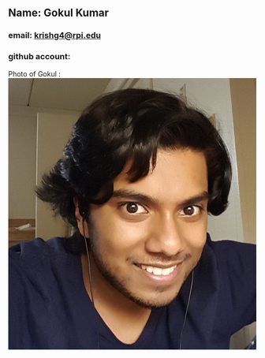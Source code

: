 ## Name: Gokul Kumar
### email: krishg4@rpi.edu
### github account:
Photo of Gokul : ![Gokul](images/gokul.jpg)
